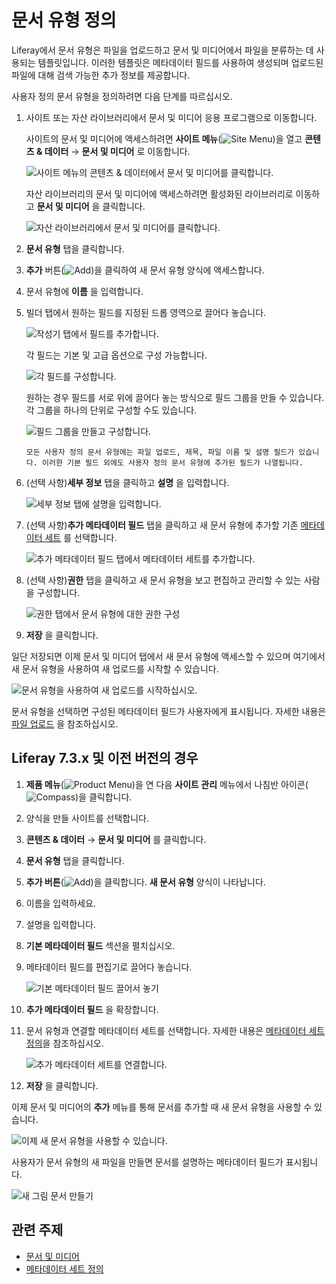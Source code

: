 # 문서 유형 정의

Liferay에서 문서 유형은 파일을 업로드하고 문서 및 미디어에서 파일을 분류하는 데 사용되는 템플릿입니다. 이러한 템플릿은 메타데이터 필드를 사용하여 생성되며 업로드된 파일에 대해 검색 가능한 추가 정보를 제공합니다.

사용자 정의 문서 유형을 정의하려면 다음 단계를 따르십시오.

1. 사이트 또는 자산 라이브러리에서 문서 및 미디어 응용 프로그램으로 이동합니다.

   사이트의 문서 및 미디어에 액세스하려면 **사이트 메뉴**(![Site Menu](../../../../images/icon-product-menu.png))을 열고 **콘텐츠 & 데이터** &rarr; **문서 및 미디어** 로 이동합니다.

   ![사이트 메뉴의 콘텐츠 & 데이터에서 문서 및 미디어를 클릭합니다.](./defining-document-types/images/01.png)

   자산 라이브러리의 문서 및 미디어에 액세스하려면 활성화된 라이브러리로 이동하고 **문서 및 미디어** 을 클릭합니다.

   ![자산 라이브러리에서 문서 및 미디어를 클릭합니다.](./defining-document-types/images/02.png)

1. **문서 유형** 탭을 클릭합니다.

1. **추가** 버튼(![Add](../../../../images/icon-add.png))을 클릭하여 새 문서 유형 양식에 액세스합니다.

1. 문서 유형에 **이름** 을 입력합니다.

1. 빌더 탭에서 원하는 필드를 지정된 드롭 영역으로 끌어다 놓습니다.

   ![작성기 탭에서 필드를 추가합니다.](./defining-document-types/images/03.png)

   각 필드는 기본 및 고급 옵션으로 구성 가능합니다.

   ![각 필드를 구성합니다.](./defining-document-types/images/04.png)

   원하는 경우 필드를 서로 위에 끌어다 놓는 방식으로 필드 그룹을 만들 수 있습니다. 각 그룹을 하나의 단위로 구성할 수도 있습니다.

   ![필드 그룹을 만들고 구성합니다.](./defining-document-types/images/05.png)

   ```{note}
   모든 사용자 정의 문서 유형에는 파일 업로드, 제목, 파일 이름 및 설명 필드가 있습니다. 이러한 기본 필드 외에도 사용자 정의 문서 유형에 추가된 필드가 나열됩니다.
   ```

1. (선택 사항)**세부 정보** 탭을 클릭하고 **설명** 을 입력합니다.

   ![세부 정보 탭에 설명을 입력합니다.](./defining-document-types/images/06.png)

1. (선택 사항)**추가 메타데이터 필드** 탭을 클릭하고 새 문서 유형에 추가할 기존 [메타데이터 세트](./defining-metadata-sets.md) 를 선택합니다.

   ![추가 메타데이터 필드 탭에서 메타데이터 세트를 추가합니다.](./defining-document-types/images/07.png)

1. (선택 사항)**권한** 탭을 클릭하고 새 문서 유형을 보고 편집하고 관리할 수 있는 사람을 구성합니다.

   ![권한 탭에서 문서 유형에 대한 권한 구성](./defining-document-types/images/08.png)

1. **저장** 을 클릭합니다.

일단 저장되면 이제 문서 및 미디어 탭에서 새 문서 유형에 액세스할 수 있으며 여기에서 새 문서 유형을 사용하여 새 업로드를 시작할 수 있습니다.

![문서 유형을 사용하여 새 업로드를 시작하십시오.](./defining-document-types/images/09.png)

문서 유형을 선택하면 구성된 메타데이터 필드가 사용자에게 표시됩니다. 자세한 내용은 [파일 업로드](../uploading-files.md) 을 참조하십시오.

## Liferay 7.3.x 및 이전 버전의 경우

1. **제품 메뉴**(![Product Menu](../../../../images/icon-product-menu.png))을 연 다음 **사이트 관리** 메뉴에서 나침반 아이콘(![Compass](../../../../images/icon-compass.png))을 클릭합니다.
1. 양식을 만들 사이트를 선택합니다.
1. **콘텐츠 & 데이터** &rarr; **문서 및 미디어** 를 클릭합니다.
1. **문서 유형** 탭을 클릭합니다.
1. **추가 버튼**(![Add](../../../../images/icon-add.png))을 클릭합니다. **새 문서 유형** 양식이 나타납니다.
1. 이름을 입력하세요.
1. 설명을 입력합니다.
1. **기본 메타데이터 필드** 섹션을 펼치십시오.
1. 메타데이터 필드를 편집기로 끌어다 놓습니다.

    ![기본 메타데이터 필드 끌어서 놓기](./defining-document-types/images/10.png)

1. **추가 메타데이터 필드** 을 확장합니다.
1. 문서 유형과 연결할 메타데이터 세트를 선택합니다. 자세한 내용은 [메타데이터 세트 정의](./defining-metadata-sets.md)을 참조하십시오.

    ![추가 메타데이터 세트를 연결합니다.](./defining-document-types/images/11.png)

1. **저장** 을 클릭합니다.

이제 문서 및 미디어의 **추가** 메뉴를 통해 문서를 추가할 때 새 문서 유형을 사용할 수 있습니다.

![이제 새 문서 유형을 사용할 수 있습니다.](./defining-document-types/images/12.png)

사용자가 문서 유형의 새 파일을 만들면 문서를 설명하는 메타데이터 필드가 표시됩니다.

![새 그림 문서 만들기](./defining-document-types/images/13.png)

## 관련 주제

* [문서 및 미디어](../../../documents-and-media.md)
* [메타데이터 세트 정의](./defining-metadata-sets.md)
